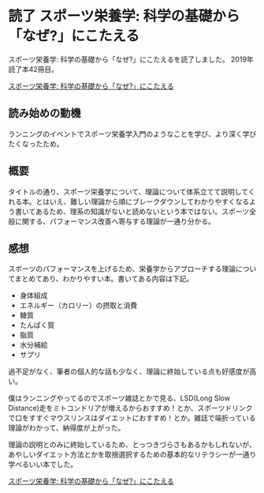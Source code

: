 # 読了 スポーツ栄養学: 科学の基礎から「なぜ?」にこたえる

スポーツ栄養学: 科学の基礎から「なぜ?」にこたえるを読了しました。
2019年読了本42冊目。

[スポーツ栄養学: 科学の基礎から「なぜ?」にこたえる](https://amzn.to/2xQ3rnF)
	
## 読み始めの動機

ランニングのイベントでスポーツ栄養学入門のようなことを学び、より深く学びたくなったため。

## 概要

タイトルの通り、スポーツ栄養学について、理論について体系立てて説明してくれる本。とはいえ、難しい理論から順にブレークダウンしてわかりやすくなるよう書いてあるため、理系の知識がないと読めないという本ではない。スポーツ全般に関する、パフォーマンス改善へ寄与する理論が一通り分かる。

## 感想

スポーツのパフォーマンスを上げるため、栄養学からアプローチする理論についてまとめてあり、わかりやすい本。書いてある内容は下記。

* 身体組成
* エネルギー（カロリー）の摂取と消費
* 糖質
* たんぱく質
* 脂質
* 水分補給
* サプリ

過不足がなく、筆者の個人的な話も少なく、理論に終始している点も好感度が高い。

僕はランニングやってるのでスポーツ雑誌とかで見る、LSD(Long Slow Distance)走をミトコンドリアが増えるからおすすめ！とか、スポーツドリンクで口をすすぐマウスリンスはダイエットにおすすめ！とか。雑誌で端折っている理論がわかって、納得度が上がった。

理論の説明とのみに終始しているため、とっつきづらさもあるかもしれないが、あやしいダイエット方法とかを取捨選択するための基本的なリテラシーが一通り学べるいい本でした。

[スポーツ栄養学: 科学の基礎から「なぜ?」にこたえる](https://amzn.to/2xQ3rnF)
